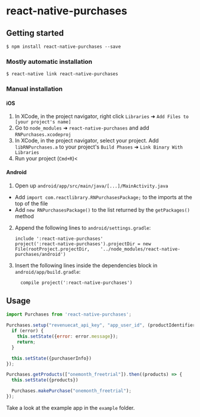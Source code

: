 
# react-native-purchases

## Getting started

`$ npm install react-native-purchases --save`

### Mostly automatic installation

`$ react-native link react-native-purchases`

### Manual installation


#### iOS

1. In XCode, in the project navigator, right click `Libraries` ➜ `Add Files to [your project's name]`
2. Go to `node_modules` ➜ `react-native-purchases` and add `RNPurchases.xcodeproj`
3. In XCode, in the project navigator, select your project. Add `libRNPurchases.a` to your project's `Build Phases` ➜ `Link Binary With Libraries`
4. Run your project (`Cmd+R`)<

#### Android

1. Open up `android/app/src/main/java/[...]/MainActivity.java`
  - Add `import com.reactlibrary.RNPurchasesPackage;` to the imports at the top of the file
  - Add `new RNPurchasesPackage()` to the list returned by the `getPackages()` method
2. Append the following lines to `android/settings.gradle`:
  	```
  	include ':react-native-purchases'
  	project(':react-native-purchases').projectDir = new File(rootProject.projectDir, 	'../node_modules/react-native-purchases/android')
  	```
3. Insert the following lines inside the dependencies block in `android/app/build.gradle`:
  	```
      compile project(':react-native-purchases')
  	```

## Usage
```javascript
import Purchases from 'react-native-purchases';

Purchases.setup("revenuecat_api_key", "app_user_id", (productIdentifier, purchaserInfo, error) => {
  if (error) {
    this.setState({error: error.message});
    return;
  }

  this.setState({purchaserInfo})
});

Purchases.getProducts(["onemonth_freetrial"]).then((products) => {
  this.setState({products})

  Purchases.makePurchase("onemonth_freetrial");
});

```

Take a look at the example app in the `example` folder.
  